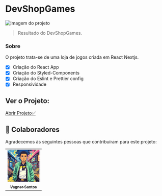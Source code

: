 # DevShopGames



<img src="/***" alt="imagem do projeto">





> Resultado do DevShopGames.

### Sobre

O projeto trata-se de uma loja de jogos criada em React Nextjs.

- [x] Criação do React App
- [x] Criação do Styled-Components
- [x] Criação do Eslint e Prettier config
- [x] Responsividade

## Ver o Projeto: 

<a 
href="https://vagner0795.github.io/convert-money/" target="_blank">Abrir Projeto✅</a>

## 🤝 Colaboradores

Agradecemos às seguintes pessoas que contribuíram para este projeto:

<table>
  <tr>
    <td align="center">
      <a href="#">
        <img src="/public/vagner.png" width="100px;" alt="Foto do Vagner"/><br>
        <sub>
          <b>Vagner Santos</b>
        </sub>
      </a>
    </td>
  </tr>
</table>


